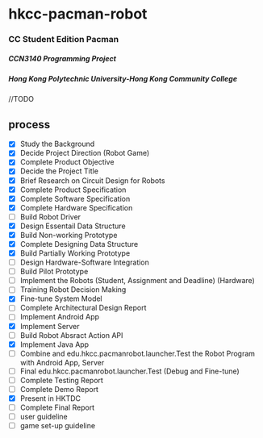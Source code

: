 # hkcc-pacman-robot
### CC Student Edition Pacman 
##### CCN3140 Programming Project
##### Hong Kong Polytechnic University-Hong Kong Community College

//TODO
## process
-	[x]	Study the Background
-	[x]	Decide Project Direction (Robot Game)
-	[x]	Complete Product Objective
-	[x]	Decide the Project Title
-	[x]	Brief Research on Circuit Design for Robots
-	[x]	Complete Product Specification
-	[X]	Complete Software Specification
-	[X]	Complete Hardware Specification
-	[ ]	Build Robot Driver
-	[X]	Design Essentail Data Structure
-	[X]	Build Non-working Prototype
-	[X]	Complete Designing Data Structure
-	[X]	Build Partially Working Prototype
-	[ ]	Design Hardware-Software Integration
-	[ ]	Build Pilot Prototype
-	[ ]	Implement the Robots (Student, Assignment and Deadline) (Hardware)
-	[ ]	Training Robot Decision Making
-	[X]	Fine-tune System Model
-	[ ]	Complete Architectural Design Report
-	[ ]	Implement Android App
-	[X]	Implement Server
-	[ ]	Build Robot Absract Action API
-	[X]	Implement Java App
-	[ ]	Combine and edu.hkcc.pacmanrobot.launcher.Test the Robot Program with Android App, Server
-	[ ]	Final edu.hkcc.pacmanrobot.launcher.Test (Debug and Fine-tune)
-	[ ]	Complete Testing Report
-	[ ]	Complete Demo Report
-	[X]	Present in HKTDC
-	[ ]	Complete Final Report
- [ ] user guideline
- [ ] game set-up guideline
